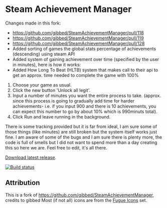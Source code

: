 # Steam Achievement Manager

Changes made in this fork:
- https://github.com/gibbed/SteamAchievementManager/pull/118
- https://github.com/gibbed/SteamAchievementManager/pull/119
- https://github.com/gibbed/SteamAchievementManager/pull/128
- Added sorting of games the global stats percentage of achievements (descending) using steam API
- Added system of gaining achievement over time (specified by the user in minutes), here is how it works:
- Added How Long To Beat (HLTB) system that makes call to their api to get an approx. time needed to complete the game with 100%

1) Choose your game as usual.
2) Click the new button 'Unlock all legit'.
3) Input a number of minutes you want the entire process to take.
  (approx. since this process is going to gradually add time for harder achievements- i.e. if you input 900 and there is 10 achievements, you can expect this number to go by about 10% which is 990minuts total).
4) Click Run and leave running in the background.

There is some tracking provided but it is far from ideal, I am sure some of those things (like minutes) are still broken but the system itself works just fine.
I am aware of some of the bugs and I am sure there is plenty more, the code is full of smells but I did not want to spend more than a day creating this so here we are. Feel free to edit, it's all there.

[Download latest release](https://github.com/Wosiu6/SteamAchievementManager/releases/latest).

[![Build status](https://ci.appveyor.com/api/projects/status/iovgeotwg1xtf7ik?svg=true)](https://ci.appveyor.com/project/JDM170/steamachievementmanager)

## Attribution

This is a fork of https://github.com/gibbed/SteamAchievementManager, credits to gibbed
Most (if not all) icons are from the [Fugue Icons](http://p.yusukekamiyamane.com/) set.
